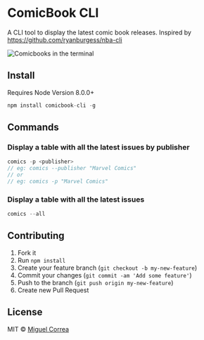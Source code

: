 # ComicBook CLI
A CLI tool to display the latest comic book releases. Inspired by https://github.com/ryanburgess/nba-cli

![Comicbooks in the terminal](https://raw.github.com/miguelc1221/comicbooks-cli/master/screenshot.png)

## Install
Requires Node Version 8.0.0+
```js
npm install comicbook-cli -g
```

## Commands

### Display a table with all the latest issues by publisher
```js
comics -p <publisher>
// eg: comics --publisher "Marvel Comics" 
// or
// eg: comics -p "Marvel Comics"
```

### Display a table with all the latest issues
```js
comics --all
```

## Contributing
1. Fork it
2. Run `npm install`
3. Create your feature branch (`git checkout -b my-new-feature`)
4. Commit your changes (`git commit -am 'Add some feature'`)
5. Push to the branch (`git push origin my-new-feature`)
6. Create new Pull Request

## License
MIT © [Miguel Correa](http://github.com/miguelc1221)
